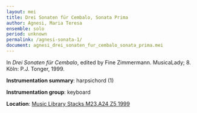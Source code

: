 ```yaml
---
layout: mei
title: Drei Sonaten für Cembalo, Sonata Prima
author: Agnesi, Maria Teresa
ensemble: solo 
period: unknown
permalink: /agnesi-sonata-1/
document: agnesi_drei_sonaten_fur_cembalo_sonata_prima.mei
---
```


In *Drei Sonaten für Cembalo*, edited by Fine Zimmermann. MusicaLady; 8. Köln: P.J. Tonger, 1999.  

**Instrumentation summary**: harpsichord (1)

**Instrumentation group**: keyboard 

**Location**: <a href="https://tufts-primo.hosted.exlibrisgroup.com/permalink/f/bnf7qa/01TUN_ALMA21102808270003851" target="_blank">Music Library Stacks M23.A24 Z5 1999</a>
